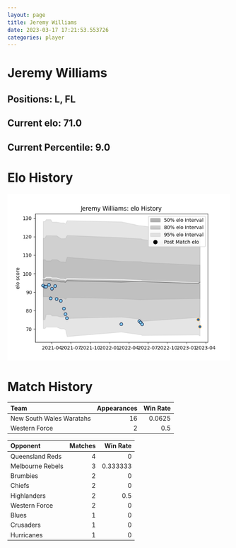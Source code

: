 ```yaml
---  
layout: page  
title: Jeremy Williams  
date: 2023-03-17 17:21:53.553726  
categories: player  
---
```

# Jeremy Williams

## Positions: L, FL

## Current elo: 71.0

## Current Percentile: 9.0

# Elo History


![elo history](history_JeremyWilliams.png)
# Match History


| Team                     |   Appearances |   Win Rate |
|:-------------------------|--------------:|-----------:|
| New South Wales Waratahs |            16 |     0.0625 |
| Western Force            |             2 |     0.5    |

| Opponent         |   Matches |   Win Rate |
|:-----------------|----------:|-----------:|
| Queensland Reds  |         4 |   0        |
| Melbourne Rebels |         3 |   0.333333 |
| Brumbies         |         2 |   0        |
| Chiefs           |         2 |   0        |
| Highlanders      |         2 |   0.5      |
| Western Force    |         2 |   0        |
| Blues            |         1 |   0        |
| Crusaders        |         1 |   0        |
| Hurricanes       |         1 |   0        |